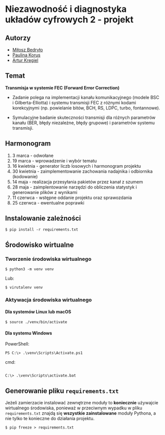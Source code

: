 # Niezawodność i diagnostyka układów cyfrowych 2 - projekt

## Autorzy

- [Miłosz Bedryło](https://github.com/lolex565)
- [Paulina Korus](https://github.com/paulinakorus)
- [Artur Kręgiel](https://github.com/arkregiel)

## Temat

**Transmisja w systemie FEC (Forward Error
Correction)**

- Zadanie polega na implementacji kanału komunikacyjnego (modele
BSC i Gilberta-Elliotta) i systemu transmisji FEC z różnymi kodami
korekcyjnymi (np. powielanie bitów, BCH, RS, LDPC, turbo,
fontannowe).

- Symulacyjne badanie skuteczności transmisji dla różnych parametrów
kanału (BER, błędy niezależne, błędy grupowe) i parametrów systemu
transmisji.

## Harmonogram

1. 3 marca - odwołane
2. 19 marca - wprowadzenie i wybór tematu
3. 16 kwietnia - generator liczb losowych i harmonogram projektu
4. 30 kwietnia - zaimplementowanie zachowania nadajnika i odbiornika (kodowanie)
5. 14 maja - realizacja przesyłania pakietów przez kanał z szumem
6. 28 maja - zaimplentowanie narzędzi do obliczenia statystyk i generowanie plików z wynikami
7. 11 czerwca - wstępne oddanie projektu oraz sprawozdania
8. 25 czerwca - ewentualne poprawki

## Instalowanie zależności

```
$ pip install -r requirements.txt
```

## Środowisko wirtualne

### Tworzenie środowiska wirtualnego

```
$ python3 -m venv venv
```

Lub:

```
$ virutalenv venv
```

### Aktywacja środowiska wirtualnego

#### Dla systemów Linux lub macOS

```
$ source ./venv/bin/activate
```

#### Dla systemu Windows

PowerShell:

```
PS C:\> .\venv\Scripts\Activate.ps1
```

cmd:

```
	
C:\> .\venv\Scripts\activate.bat
```

## Generowanie pliku `requirements.txt`

Jeżeli zamierzacie instalować zewnętrzne moduły to **koniecznie** używajcie wirtualnego środowiska, ponieważ w przeciwnym wypadku w pliku `requirements.txt` znajdą się **wszystkie zainstalowane** moduły Pythona, a nie tylko te konieczne do działania projektu.

```
$ pip freeze > requirements.txt
```